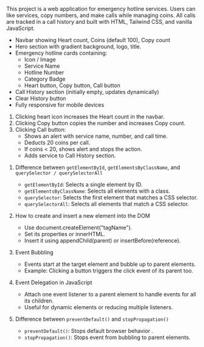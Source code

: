 <!-- Emergency Hotline Project -->

This project is a web application for emergency hotline services. Users can like services, copy numbers, and make calls while managing coins. All calls are tracked in a call history and built with HTML, Tailwind CSS, and vanilla JavaScript.



 <!-- Features -->

- Navbar showing Heart count, Coins (default 100), Copy count
- Hero section with gradient background, logo, title.
- Emergency hotline cards containing:
  - Icon / Image  
  - Service Name   
  - Hotline Number  
  - Category Badge  
  -  Heart button, Copy button, Call button
- Call History section (initially empty, updates dynamically)
- Clear History button
- Fully responsive for mobile devices


 <!-- Function -->

1. Clicking  heart icon increases the Heart count in the navbar.  
2. Clicking Copy button  copies the number and increases Copy count.  
3. Clicking Call button:
   - Shows an alert with service name, number, and call time.  
   - Deducts 20 coins per call.  
   - If coins < 20, shows alert and stops the action.  
   - Adds service to Call History section.



 <!-- Questions  -->

1. Difference between `getElementById`, `getElementsByClassName`, and `querySelector / querySelectorAll`
   - `getElementById`: Selects a single element by ID.  
   - `getElementsByClassName`: Selects all elements with a class.  
   - `querySelector`: Selects the first element that matches a CSS selector.  
   - `querySelectorAll`: Selects all elements that match a CSS selector.

2. How to create and insert a new element into the DOM  
   - Use document.createElement("tagName").  
   - Set its properties or innerHTML.  
   - Insert it using appendChild(parent) or insertBefore(reference).

3. Event Bubbling 
   - Events start at the target element and bubble up to parent elements.  
   - Example: Clicking a button triggers the click event of its parent too.

4. Event Delegation in JavaScript  
   - Attach one event listener to a parent element to handle events for all its children.  
   - Useful for dynamic elements or reducing multiple listeners.

5. Difference between `preventDefault()` and `stopPropagation()` 
   - `preventDefault()`: Stops default browser behavior .  
   - `stopPropagation()`: Stops event from bubbling to parent elements.